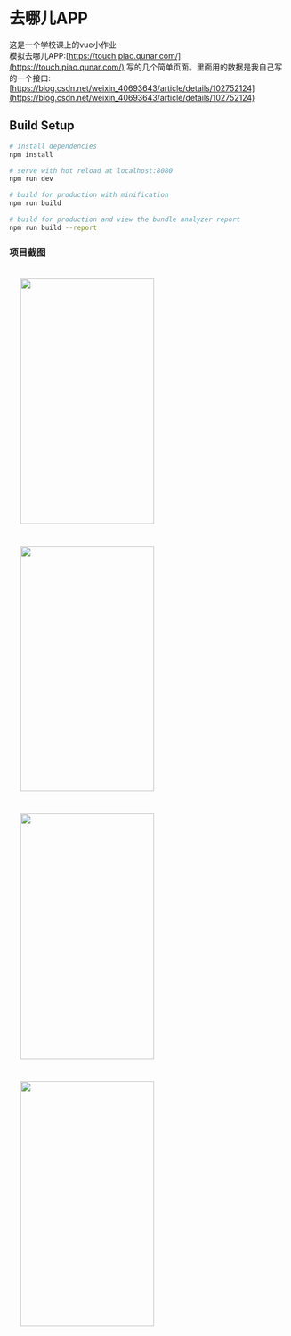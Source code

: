 
# 去哪儿APP       
这是一个学校课上的vue小作业                                                                           
模拟去哪儿APP:[https://touch.piao.qunar.com/](https://touch.piao.qunar.com/) 写的几个简单页面。里面用的数据是我自己写的一个接口:[https://blog.csdn.net/weixin_40693643/article/details/102752124](https://blog.csdn.net/weixin_40693643/article/details/102752124)

## Build Setup

``` bash
# install dependencies
npm install

# serve with hot reload at localhost:8080
npm run dev

# build for production with minification
npm run build

# build for production and view the bundle analyzer report
npm run build --report
```
### 项目截图
<img src="https://zoyoy.oss-cn-shanghai.aliyuncs.com/githubImg/qunar1.PNG" width="240" height="440" hspace="20" vspace="20"/><img src="https://zoyoy.oss-cn-shanghai.aliyuncs.com/githubImg/qunar2.PNG" width="240" height="440" hspace="20" vspace="20"/><img src="https://zoyoy.oss-cn-shanghai.aliyuncs.com/githubImg/qunar3.PNG" width="240" height="440" hspace="20" vspace="20"/><img src="https://zoyoy.oss-cn-shanghai.aliyuncs.com/githubImg/qunar4.PNG" width="240" height="440" hspace="20" vspace="20"/>
